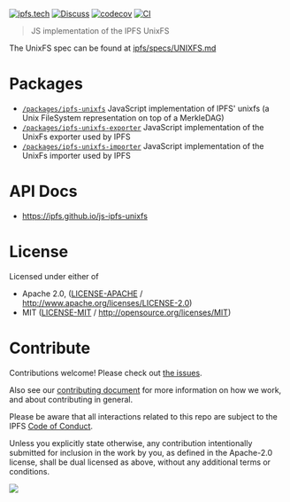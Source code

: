 [![ipfs.tech](https://img.shields.io/badge/project-IPFS-blue.svg?style=flat-square)](https://ipfs.tech)
[![Discuss](https://img.shields.io/discourse/https/discuss.ipfs.tech/posts.svg?style=flat-square)](https://discuss.ipfs.tech)
[![codecov](https://img.shields.io/codecov/c/github/ipfs/js-ipfs-unixfs.svg?style=flat-square)](https://codecov.io/gh/ipfs/js-ipfs-unixfs)
[![CI](https://img.shields.io/github/actions/workflow/status/ipfs/js-ipfs-unixfs/js-test-and-release.yml?branch=master\&style=flat-square)](https://github.com/ipfs/js-ipfs-unixfs/actions/workflows/js-test-and-release.yml?query=branch%3Amaster)

> JS implementation of the IPFS UnixFS

The UnixFS spec can be found at [ipfs/specs/UNIXFS.md](https://github.com/ipfs/specs/blob/master/UNIXFS.md)

# Packages

- [`/packages/ipfs-unixfs`](./packages/ipfs-unixfs) JavaScript implementation of IPFS' unixfs (a Unix FileSystem representation on top of a MerkleDAG)
- [`/packages/ipfs-unixfs-exporter`](./packages/ipfs-unixfs-exporter) JavaScript implementation of the UnixFs exporter used by IPFS
- [`/packages/ipfs-unixfs-importer`](./packages/ipfs-unixfs-importer) JavaScript implementation of the UnixFs importer used by IPFS

# API Docs

- <https://ipfs.github.io/js-ipfs-unixfs>

# License

Licensed under either of

- Apache 2.0, ([LICENSE-APACHE](LICENSE-APACHE) / <http://www.apache.org/licenses/LICENSE-2.0>)
- MIT ([LICENSE-MIT](LICENSE-MIT) / <http://opensource.org/licenses/MIT>)

# Contribute

Contributions welcome! Please check out [the issues](https://github.com/ipfs/js-ipfs-unixfs/issues).

Also see our [contributing document](https://github.com/ipfs/community/blob/master/CONTRIBUTING_JS.md) for more information on how we work, and about contributing in general.

Please be aware that all interactions related to this repo are subject to the IPFS [Code of Conduct](https://github.com/ipfs/community/blob/master/code-of-conduct.md).

Unless you explicitly state otherwise, any contribution intentionally submitted for inclusion in the work by you, as defined in the Apache-2.0 license, shall be dual licensed as above, without any additional terms or conditions.

[![](https://cdn.rawgit.com/jbenet/contribute-ipfs-gif/master/img/contribute.gif)](https://github.com/ipfs/community/blob/master/CONTRIBUTING.md)
